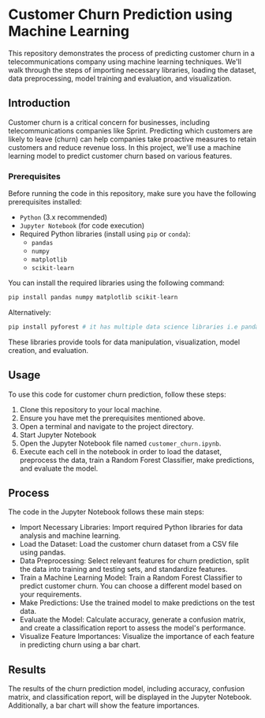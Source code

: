 # Customer Churn Prediction using Machine Learning

This repository demonstrates the process of predicting customer churn in a telecommunications company using machine learning techniques. We'll walk through the steps of importing necessary libraries, loading the dataset, data preprocessing, model training and evaluation, and visualization.

## Introduction

Customer churn is a critical concern for businesses, including telecommunications companies like Sprint. Predicting which customers are likely to leave (churn) can help companies take proactive measures to retain customers and reduce revenue loss. In this project, we'll use a machine learning model to predict customer churn based on various features.

### Prerequisites

Before running the code in this repository, make sure you have the following prerequisites installed:

 - `Python` (3.x recommended)
 - `Jupyter Notebook` (for code execution)
 - Required Python libraries (install using `pip` or `conda`):
   - `pandas`
   - `numpy`
   - `matplotlib`
   - `scikit-learn`

You can install the required libraries using the following command:

``````py
pip install pandas numpy matplotlib scikit-learn
``````

Alternatively:
``````py
pip install pyforest # it has multiple data science libraries i.e pandas, numpy, matplotlib, e.t.c. 
``````

These libraries provide tools for data manipulation, visualization, model creation, and evaluation.

## Usage

To use this code for customer churn prediction, follow these steps:

 1.	Clone this repository to your local machine.
 2.	Ensure you have met the prerequisites mentioned above.
 3.	Open a terminal and navigate to the project directory.
 4.	Start Jupyter Notebook 
 5.	Open the Jupyter Notebook file named `customer_churn.ipynb`.
 6.	Execute each cell in the notebook in order to load the dataset, preprocess the data, train a Random Forest Classifier, make predictions, and evaluate the model.

## Process
The code in the Jupyter Notebook follows these main steps:

 + Import Necessary Libraries: Import required Python libraries for data analysis and machine learning.
 + Load the Dataset: Load the customer churn dataset from a CSV file using pandas.
 + Data Preprocessing: Select relevant features for churn prediction, split the data into training and testing sets, and standardize features.
 + Train a Machine Learning Model: Train a Random Forest Classifier to predict customer churn. You can choose a different model based on your requirements.
 + Make Predictions: Use the trained model to make predictions on the test data.
 + Evaluate the Model: Calculate accuracy, generate a confusion matrix, and create a classification report to assess the model's performance.
 + Visualize Feature Importances: Visualize the importance of each feature in predicting churn using a bar chart.

## Results

The results of the churn prediction model, including accuracy, confusion matrix, and classification report, will be displayed in the Jupyter Notebook. Additionally, a bar chart will show the feature importances.


